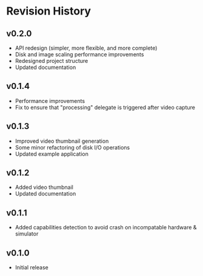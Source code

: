 # Revision History

## v0.2.0
- API redesign (simpler, more flexible, and more complete)
- Disk and image scaling performance improvements
- Redesigned project structure
- Updated documentation

## v0.1.4
- Performance improvements
- Fix to ensure that "processing" delegate is triggered after video capture

## v0.1.3
- Improved video thumbnail generation
- Some minor refactoring of disk I/O operations
- Updated example application

## v0.1.2
- Added video thumbnail
- Updated documentation

## v0.1.1
- Added capabilities detection to avoid crash on incompatable hardware & simulator

## v0.1.0
- Initial release